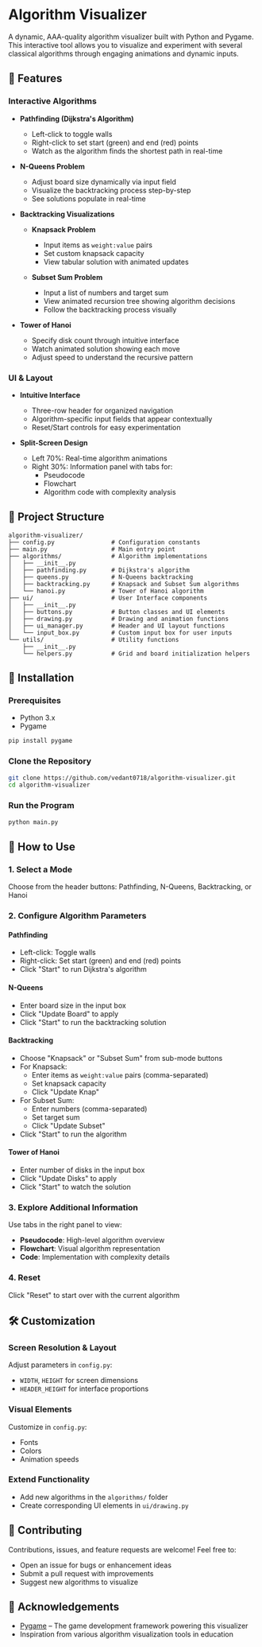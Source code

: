 # Algorithm Visualizer

A dynamic, AAA-quality algorithm visualizer built with Python and Pygame. This interactive tool allows you to visualize and experiment with several classical algorithms through engaging animations and dynamic inputs.

## 🚀 Features

### Interactive Algorithms
- **Pathfinding (Dijkstra's Algorithm)**
  - Left-click to toggle walls
  - Right-click to set start (green) and end (red) points
  - Watch as the algorithm finds the shortest path in real-time

- **N-Queens Problem**
  - Adjust board size dynamically via input field
  - Visualize the backtracking process step-by-step
  - See solutions populate in real-time

- **Backtracking Visualizations**
  - **Knapsack Problem**
    - Input items as `weight:value` pairs
    - Set custom knapsack capacity
    - View tabular solution with animated updates
  
  - **Subset Sum Problem**
    - Input a list of numbers and target sum
    - View animated recursion tree showing algorithm decisions
    - Follow the backtracking process visually

- **Tower of Hanoi**
  - Specify disk count through intuitive interface
  - Watch animated solution showing each move
  - Adjust speed to understand the recursive pattern

### UI & Layout
- **Intuitive Interface**
  - Three-row header for organized navigation
  - Algorithm-specific input fields that appear contextually
  - Reset/Start controls for easy experimentation

- **Split-Screen Design**
  - Left 70%: Real-time algorithm animations
  - Right 30%: Information panel with tabs for:
    - Pseudocode
    - Flowchart
    - Algorithm code with complexity analysis

## 📁 Project Structure

```
algorithm-visualizer/
├── config.py                # Configuration constants
├── main.py                  # Main entry point
├── algorithms/              # Algorithm implementations
│   ├── __init__.py
│   ├── pathfinding.py       # Dijkstra's algorithm
│   ├── queens.py            # N-Queens backtracking
│   ├── backtracking.py      # Knapsack and Subset Sum algorithms
│   └── hanoi.py             # Tower of Hanoi algorithm
├── ui/                      # User Interface components
│   ├── __init__.py
│   ├── buttons.py           # Button classes and UI elements
│   ├── drawing.py           # Drawing and animation functions
│   ├── ui_manager.py        # Header and UI layout functions
│   └── input_box.py         # Custom input box for user inputs
└── utils/                   # Utility functions
    ├── __init__.py
    └── helpers.py           # Grid and board initialization helpers
```

## 🔧 Installation

### Prerequisites
- Python 3.x
- Pygame

```bash
pip install pygame
```

### Clone the Repository
```bash
git clone https://github.com/vedant0718/algorithm-visualizer.git
cd algorithm-visualizer
```

### Run the Program
```bash
python main.py
```

## 📖 How to Use

### 1. Select a Mode
Choose from the header buttons: Pathfinding, N-Queens, Backtracking, or Hanoi

### 2. Configure Algorithm Parameters

#### Pathfinding
- Left-click: Toggle walls
- Right-click: Set start (green) and end (red) points
- Click "Start" to run Dijkstra's algorithm

#### N-Queens
- Enter board size in the input box
- Click "Update Board" to apply
- Click "Start" to run the backtracking solution

#### Backtracking
- Choose "Knapsack" or "Subset Sum" from sub-mode buttons
- For Knapsack:
  - Enter items as `weight:value` pairs (comma-separated)
  - Set knapsack capacity
  - Click "Update Knap"
- For Subset Sum:
  - Enter numbers (comma-separated)
  - Set target sum
  - Click "Update Subset"
- Click "Start" to run the algorithm

#### Tower of Hanoi
- Enter number of disks in the input box
- Click "Update Disks" to apply
- Click "Start" to watch the solution

### 3. Explore Additional Information
Use tabs in the right panel to view:
- **Pseudocode**: High-level algorithm overview
- **Flowchart**: Visual algorithm representation
- **Code**: Implementation with complexity details

### 4. Reset
Click "Reset" to start over with the current algorithm

## 🛠️ Customization

### Screen Resolution & Layout
Adjust parameters in `config.py`:
- `WIDTH`, `HEIGHT` for screen dimensions
- `HEADER_HEIGHT` for interface proportions

### Visual Elements
Customize in `config.py`:
- Fonts
- Colors
- Animation speeds

### Extend Functionality
- Add new algorithms in the `algorithms/` folder
- Create corresponding UI elements in `ui/drawing.py`

## 👥 Contributing
Contributions, issues, and feature requests are welcome! Feel free to:
- Open an issue for bugs or enhancement ideas
- Submit a pull request with improvements
- Suggest new algorithms to visualize

## 🙏 Acknowledgements
- [Pygame](https://www.pygame.org/) – The game development framework powering this visualizer
- Inspiration from various algorithm visualization tools in education